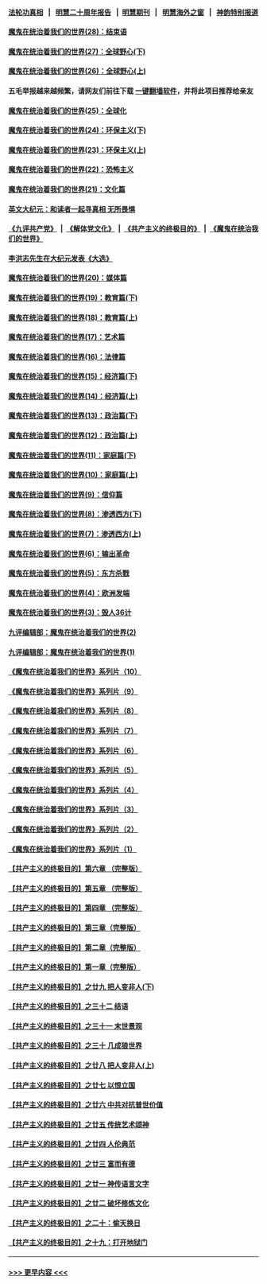 #### [法轮功真相](https://github.com/gfw-breaker/truth/blob/master/README.md?t=0) &nbsp;&nbsp;|&nbsp;&nbsp; [明慧二十周年报告](https://github.com/gfw-breaker/mh-reports/blob/master/README.md?t=0) &nbsp;&nbsp;|&nbsp;&nbsp;[明慧期刊](https://github.com/gfw-breaker/mh-qikan) &nbsp;&nbsp;|&nbsp;&nbsp; [明慧海外之窗](https://github.com/gfw-breaker/mh-news/blob/master/README.md?t=0) &nbsp;&nbsp;|&nbsp;&nbsp; [神韵特别报道](https://github.com/gfw-breaker/mh-news/blob/master/shenyun.md?t=0)
#### [魔鬼在统治着我们的世界(28)：结束语](../pages/nsc422/n10936246.md?t=06251051) 
#### [魔鬼在统治着我们的世界(27)：全球野心(下)](../pages/nsc422/n10928319.md?t=06251051) 
#### [魔鬼在统治着我们的世界(26)：全球野心(上)](../pages/nsc422/n10900318.md?t=06251051) 
#### 五毛举报越来越频繁，请网友们前往下载 [一键翻墙软件](https://github.com/gfw-breaker/ssr-accounts)，并将此项目推荐给亲友
#### [魔鬼在统治着我们的世界(25)：全球化](../pages/nsc422/n10788205.md?t=06251051) 
#### [魔鬼在统治着我们的世界(24)：环保主义(下)](../pages/nsc422/n10695307.md?t=06251051) 
#### [魔鬼在统治着我们的世界(23)：环保主义(上)](../pages/nsc422/n10688613.md?t=06251051) 
#### [魔鬼在统治着我们的世界(22)：恐怖主义](../pages/nsc422/n10614727.md?t=06251051) 
#### [魔鬼在统治着我们的世界(21)：文化篇](../pages/nsc422/n10597706.md?t=06251051) 
#### [英文大纪元：和读者一起寻真相 无所畏惧](../pages/nsc422/n12542027.md?t=06251051) 
#### [《九评共产党》](https://github.com/begood0513/9ping.md/blob/master/README.md) &nbsp;|&nbsp; [《解体党文化》](../../../../jtdwh.md/blob/master/README.md)  &nbsp;|&nbsp; [《共产主义的终极目的》](../../../../gczydzjmd.md/blob/master/README.md) &nbsp;|&nbsp; [《魔鬼在统治我们的世界》](../../../../mgztzwmdsj.md/blob/master/README.md) 
#### [李洪志先生在大纪元发表《大选》](../pages/nsc422/n12534746.md?t=06251051) 
#### [魔鬼在统治着我们的世界(20)：媒体篇](../pages/nsc422/n10586579.md?t=06251051) 
#### [魔鬼在统治着我们的世界(19)：教育篇(下)](../pages/nsc422/n10564808.md?t=06251051) 
#### [魔鬼在统治着我们的世界(18)：教育篇(上)](../pages/nsc422/n10526970.md?t=06251051) 
#### [魔鬼在统治着我们的世界(17)：艺术篇](../pages/nsc422/n10499093.md?t=06251051) 
#### [魔鬼在统治着我们的世界(16)：法律篇](../pages/nsc422/n10485969.md?t=06251051) 
#### [魔鬼在统治着我们的世界(15)：经济篇(下)](../pages/nsc422/n10469975.md?t=06251051) 
#### [魔鬼在统治着我们的世界(14)：经济篇(上)](../pages/nsc422/n10457370.md?t=06251051) 
#### [魔鬼在统治着我们的世界(13)：政治篇(下)](../pages/nsc422/n10448270.md?t=06251051) 
#### [魔鬼在统治着我们的世界(12)：政治篇(上)](../pages/nsc422/n10444576.md?t=06251051) 
#### [魔鬼在统治着我们的世界(11)：家庭篇(下)](../pages/nsc422/n10440961.md?t=06251051) 
#### [魔鬼在统治着我们的世界(10)：家庭篇(上)](../pages/nsc422/n10435448.md?t=06251051) 
#### [魔鬼在统治着我们的世界(9)：信仰篇](../pages/nsc422/n10432159.md?t=06251051) 
#### [魔鬼在统治着我们的世界(8)：渗透西方(下)](../pages/nsc422/n10429603.md?t=06251051) 
#### [魔鬼在统治着我们的世界(7)：渗透西方(上)](../pages/nsc422/n10426013.md?t=06251051) 
#### [魔鬼在统治着我们的世界(6)：输出革命](../pages/nsc422/n10421536.md?t=06251051) 
#### [魔鬼在统治着我们的世界(5)：东方杀戮](../pages/nsc422/n10417707.md?t=06251051) 
#### [魔鬼在统治着我们的世界(4)：欧洲发端](../pages/nsc422/n10414890.md?t=06251051) 
#### [魔鬼在统治着我们的世界(3)：毁人36计](../pages/nsc422/n10411583.md?t=06251051) 
#### [九评编辑部：魔鬼在统治着我们的世界(2)](../pages/nsc422/n10410036.md?t=06251051) 
#### [九评编辑部：魔鬼在统治着我们的世界(1)](../pages/nsc422/n10406825.md?t=06251051) 
#### [《魔鬼在统治着我们的世界》系列片（10）](../pages/nsc422/n12292670.md?t=06251051) 
#### [《魔鬼在统治着我们的世界》系列片（9）](../pages/nsc422/n12290859.md?t=06251051) 
#### [《魔鬼在统治着我们的世界》系列片（8）](../pages/nsc422/n12287445.md?t=06251051) 
#### [《魔鬼在统治着我们的世界》系列片（7）](../pages/nsc422/n12283425.md?t=06251051) 
#### [《魔鬼在统治着我们的世界》系列片（6）](../pages/nsc422/n12282314.md?t=06251051) 
#### [《魔鬼在统治着我们的世界》系列片（5）](../pages/nsc422/n12281419.md?t=06251051) 
#### [《魔鬼在统治着我们的世界》系列片（4）](../pages/nsc422/n12274024.md?t=06251051) 
#### [《魔鬼在统治着我们的世界》系列片（3）](../pages/nsc422/n12271322.md?t=06251051) 
#### [《魔鬼在统治着我们的世界》系列片（2）](../pages/nsc422/n12269049.md?t=06251051) 
#### [《魔鬼在统治着我们的世界》系列片（1）](../pages/nsc422/n12267575.md?t=06251051) 
#### [【共产主义的终极目的】第六章 （完整版）](../pages/nsc422/n11428913.md?t=06251051) 
#### [【共产主义的终极目的】第五章 （完整版）](../pages/nsc422/n11428912.md?t=06251051) 
#### [【共产主义的终极目的】第四章 （完整版）](../pages/nsc422/n11428907.md?t=06251051) 
#### [【共产主义的终极目的】第三章（完整版）](../pages/nsc422/n11428848.md?t=06251051) 
#### [【共产主义的终极目的】第二章（完整版）](../pages/nsc422/n11428831.md?t=06251051) 
#### [【共产主义的终极目的】第一章（完整版）](../pages/nsc422/n11417651.md?t=06251051) 
#### [【共产主义的终极目的】之廿九 把人变非人(下)](../pages/nsc422/n11344140.md?t=06251051) 
#### [【共产主义的终极目的】之三十二 结语](../pages/nsc422/n11360535.md?t=06251051) 
#### [【共产主义的终极目的】之三十一 末世景观](../pages/nsc422/n11351129.md?t=06251051) 
#### [【共产主义的终极目的】之三十 几成狼世界](../pages/nsc422/n11348280.md?t=06251051) 
#### [【共产主义的终极目的】之廿八 把人变非人(上)](../pages/nsc422/n11340492.md?t=06251051) 
#### [【共产主义的终极目的】之廿七 以恨立国](../pages/nsc422/n11336944.md?t=06251051) 
#### [【共产主义的终极目的】之廿六 中共对抗普世价值](../pages/nsc422/n11324785.md?t=06251051) 
#### [【共产主义的终极目的】之廿五 传统艺术颂神](../pages/nsc422/n11296396.md?t=06251051) 
#### [【共产主义的终极目的】之廿四 人伦典范](../pages/nsc422/n11296397.md?t=06251051) 
#### [【共产主义的终极目的】之廿三 富而有德](../pages/nsc422/n11283598.md?t=06251051) 
#### [【共产主义的终极目的】之廿一 神传语言文字](../pages/nsc422/n11263265.md?t=06251051) 
#### [【共产主义的终极目的】之廿二 破坏修炼文化](../pages/nsc422/n11245728.md?t=06251051) 
#### [【共产主义的终极目的】之二十：偷天换日](../pages/nsc422/n11238846.md?t=06251051) 
#### [【共产主义的终极目的】之十九：打开地狱门](../pages/nsc422/n11206376.md?t=06251051) 

----
#### [ >>> 更早内容 <<< ](../indexes/nsc422-earlier.md)
